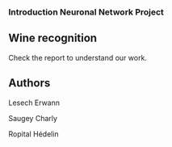 ### Introduction Neuronal Network Project

## Wine recognition

Check the report to understand our work.

## Authors

Lesech Erwann

Saugey Charly

Ropital Hédelin

